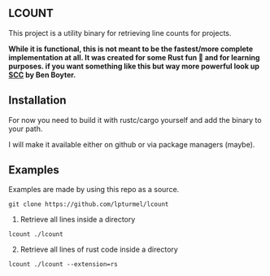 ## LCOUNT

This project is a utility binary for retrieving line counts for projects.

**While it is functional, this is not meant to be the fastest/more complete implementation at all.
It was created for some Rust fun 🦀 and for learning purposes. if you want something like this but way more powerful look up [SCC](https://github.com/boyter/scc) by Ben Boyter.**

## Installation

For now you need to build it with rustc/cargo yourself and add the binary to your path.

I will make it available either on github or via package managers (maybe).

## Examples

Examples are made by using this repo as a source.

`git clone https://github.com/lpturmel/lcount`

1. Retrieve all lines inside a directory

`lcount ./lcount`

2. Retrieve all lines of rust code inside a directory

`lcount ./lcount --extension=rs`
